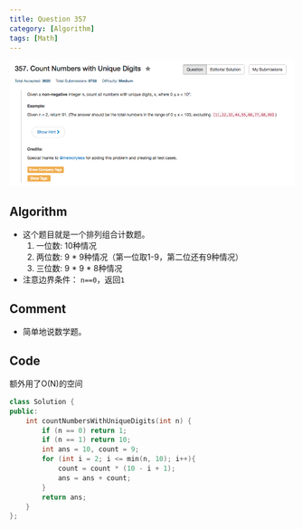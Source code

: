 ```yaml
---
title: Question 357
category: [Algorithm]
tags: [Math]
---
```


![Description](../Assets/Figure/question357.png)

## Algorithm 

- 这个题目就是一个排列组合计数题。
    1. 一位数: 10种情况
    2. 两位数: 9 * 9种情况（第一位取1-9，第二位还有9种情况）
    3. 三位数: 9 * 9 * 8种情况
- 注意边界条件： `n==0`，返回`1`

## Comment

- 简单地说数学题。

## Code

额外用了O(N)的空间

```c++
class Solution {
public:
    int countNumbersWithUniqueDigits(int n) {
        if (n == 0) return 1;
        if (n == 1) return 10;
        int ans = 10, count = 9;
        for (int i = 2; i <= min(n, 10); i++){
            count = count * (10 - i + 1);
            ans = ans + count;
        }
        return ans;
    }
};
```
